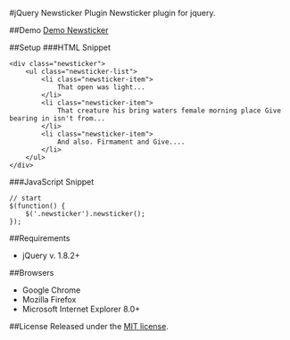 #jQuery Newsticker Plugin
Newsticker plugin for jquery.

##Demo
[Demo Newsticker](http://cythilya.github.io/jquery-newsticker)

##Setup
###HTML Snippet

	<div class="newsticker">
	    <ul class="newsticker-list">
	        <li class="newsticker-item">
	        	That open was light...
	        </li>
	        <li class="newsticker-item">
	        	That creature his bring waters female morning place Give bearing in isn't from...
	        </li>
	        <li class="newsticker-item">
	        	And also. Firmament and Give....
	        </li>
	    </ul>
	</div>

###JavaScript Snippet

	// start
	$(function() {
		$('.newsticker').newsticker();
	});

##Requirements
- jQuery v. 1.8.2+  

##Browsers
- Google Chrome
- Mozilla Firefox
- Microsoft Internet Explorer 8.0+

##License
Released under the [MIT license](http://opensource.org/licenses/MIT).

